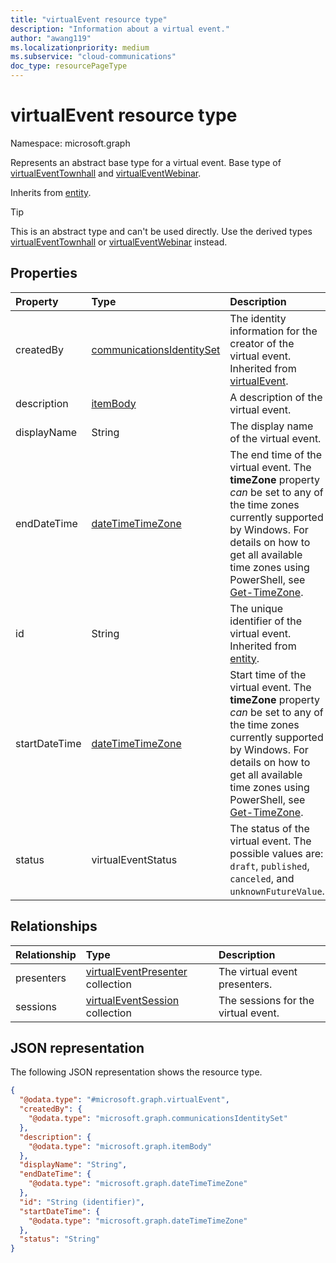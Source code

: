 ```yaml
---
title: "virtualEvent resource type"
description: "Information about a virtual event."
author: "awang119"
ms.localizationpriority: medium
ms.subservice: "cloud-communications"
doc_type: resourcePageType
---
```


# virtualEvent resource type

Namespace: microsoft.graph

Represents an abstract base type for a virtual event. Base type of [virtualEventTownhall](virtualeventtownhall.md) and [virtualEventWebinar](virtualeventwebinar.md).

Inherits from [entity](../resources/entity.md).

> [!TIP]
> This is an abstract type and can't be used directly. Use the derived types [virtualEventTownhall](virtualeventtownhall.md) or [virtualEventWebinar](virtualeventwebinar.md) instead.

## Properties

|Property|Type|Description|
|:---|:---|:---|
|createdBy|[communicationsIdentitySet](communicationsidentityset.md)|The identity information for the creator of the virtual event. Inherited from [virtualEvent](../resources/virtualevent.md).|
|description|[itemBody](../resources/itembody.md)|A description of the virtual event.|
|displayName|String|The display name of the virtual event. |
|endDateTime|[dateTimeTimeZone](../resources/datetimetimezone.md)|The end time of the virtual event. The **timeZone** property _can_ be set to any of the time zones currently supported by Windows. For details on how to get all available time zones using PowerShell, see [Get-TimeZone](/powershell/module/microsoft.powershell.management/get-timezone#example-3-get-all-available-time-zones).|
|id|String|The unique identifier of the virtual event. Inherited from [entity](../resources/entity.md).|
|startDateTime|[dateTimeTimeZone](../resources/datetimetimezone.md)|Start time of the virtual event. The **timeZone** property _can_ be set to any of the time zones currently supported by Windows. For details on how to get all available time zones using PowerShell, see [Get-TimeZone](/powershell/module/microsoft.powershell.management/get-timezone#example-3-get-all-available-time-zones).|
|status|virtualEventStatus|The status of the virtual event. The possible values are: `draft`, `published`, `canceled`, and `unknownFutureValue`.|

## Relationships

|Relationship|Type|Description|
|:---|:---|:---|
|presenters|[virtualEventPresenter](../resources/virtualeventpresenter.md) collection|The virtual event presenters.|
|sessions|[virtualEventSession](../resources/virtualeventsession.md) collection|The sessions for the virtual event.|


## JSON representation

The following JSON representation shows the resource type.
<!-- {
  "blockType": "resource",
  "keyProperty": "id",
  "@odata.type": "microsoft.graph.virtualEvent",
  "baseType": "microsoft.graph.entity",
  "openType": false
}
-->
``` json
{
  "@odata.type": "#microsoft.graph.virtualEvent",
  "createdBy": {
    "@odata.type": "microsoft.graph.communicationsIdentitySet"
  },
  "description": {
    "@odata.type": "microsoft.graph.itemBody"
  },
  "displayName": "String",
  "endDateTime": {
    "@odata.type": "microsoft.graph.dateTimeTimeZone"
  },
  "id": "String (identifier)",
  "startDateTime": {
    "@odata.type": "microsoft.graph.dateTimeTimeZone"
  },
  "status": "String"
}
```

